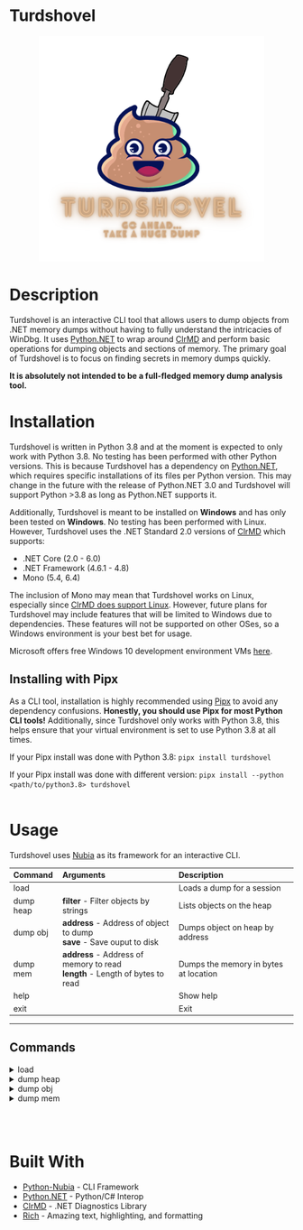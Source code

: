 # Turdshovel


<p align='center'><img src='docs/images/logo.png' alt='logo' height="400"/></p>

# Description

Turdshovel is an interactive CLI tool that allows users to dump objects from .NET memory dumps without having to fully understand the intricacies of WinDbg. It uses [Python.NET](https://github.com/pythonnet/pythonnet) to wrap around [ClrMD](https://github.com/microsoft/clrmd) and perform basic operations for dumping objects and sections of memory. The primary goal of Turdshovel is to focus on finding secrets in memory dumps quickly.

**It is absolutely not intended to be a full-fledged memory dump analysis tool.**

# Installation

Turdshovel is written in Python 3.8 and at the moment is expected to only work with Python 3.8. No testing has been performed with other Python versions. This is because Turdshovel has a dependency on [Python.NET](https://github.com/pythonnet/pythonnet), which requires specific installations of its files per Python version. This may change in the future with the release of Python.NET 3.0 and Turdshovel will support Python >3.8 as long as Python.NET supports it.

Additionally, Turdshovel is meant to be installed on **Windows** and has only been tested on **Windows**. No testing has been performed with Linux. However, Turdshovel uses the .NET Standard 2.0 versions of [ClrMD](https://github.com/microsoft/clrmd) which supports:

- .NET Core (2.0 - 6.0)
- .NET Framework (4.6.1 - 4.8)
- Mono (5.4, 6.4)

The inclusion of Mono may mean that Turdshovel works on Linux, especially since [ClrMD does support Linux](https://github.com/microsoft/clrmd/blob/master/doc/FAQ.md#what-platforms-are-supported). However, future plans for Turdshovel may include features that will be limited to Windows due to dependencies. These features will not be supported on other OSes, so a Windows environment is your best bet for usage.

Microsoft offers free Windows 10 development environment VMs [here](https://developer.microsoft.com/en-us/windows/downloads/virtual-machines/).

## Installing with Pipx

As a CLI tool, installation is highly recommended using [Pipx](https://github.com/pypa/pipx) to avoid any dependency confusions. **Honestly, you should use Pipx for most Python CLI tools!** Additionally, since Turdshovel only works with Python 3.8, this helps ensure that your virtual environment is set to use Python 3.8 at all times.

If your Pipx install was done with Python 3.8:  ```pipx install turdshovel```

If your Pipx install was done with different version: ```pipx install --python <path/to/python3.8> turdshovel```
<br>
<br>
# Usage

Turdshovel uses [Nubia](https://github.com/facebookincubator/python-nubia) as its framework for an interactive CLI.

| Command   | Arguments                                                                       | Description                           |
| :-------- | :------------------------------------------------------------------------------ | :------------------------------------ |
| load      |                                                                                 | Loads a dump for a session            |
| dump heap | **filter** - Filter objects by strings                                          | Lists objects on the heap             |
| dump obj  | **address** - Address of object to dump<br>**save** - Save ouput to disk        | Dumps object on heap by address       |
| dump mem  | **address** - Address of memory to read<br>**length** - Length of bytes to read | Dumps the memory in bytes at location |
| help      |                                                                                 | Show help                             |
| exit      |                                                                                 | Exit                                  |

---
##  Commands

<details>
<summary>load</summary>
The `load` command takes the path to the file dump as an argument.

<p align='center'><img src='docs/images/loadcommand.png' alt='load command' height="700"/></p>


</details>

<details>
<summary>dump heap</summary>

Similar to the dump heap command via [SOS](https://docs.microsoft.com/en-us/dotnet/core/diagnostics/sos-debugging-extension), this command will list the objects on the heap as well as their type. However, the output differs in that Turdshovel does not show objects which are listed as "Free" on the heap. You can optionally pass a list of strings as the filter.

<p align='center'><img src='docs/images/dumpheap.png' alt='dump heap' height="400"/></p>
</details>

<details>
<summary>dump obj</summary>
Similar to the dump obj command via [SOS](https://docs.microsoft.com/en-us/dotnet/core/diagnostics/sos-debugging-extension), this command will dump all of the non-static fields of the object on the heap in JSON representation. You can also pass `save=True` to save the resulting JSON to disk.
<br><br>

**IMPORTANT:** When dumping a complex object, you may noticed fields represented by `Microsoft.Diagnostics.Runtime.Implementation.ClrmdField`. This is because I was trying to avoid recursion and this is a temporary. What it means is that this field has been visited before, and in order to avoid recursion limit errors for self-referencing objects or other other objects that would cause a loop, I just used the `repr` of the object as Python sees it. This is a **temporary solution** and will be addressed in a future release.

<p align='center'><img src='docs/images/dumpobj1.png' alt='dump heap 1' width="1100"/></p>
<p align='center'><img src='docs/images/dumpobj2.png' alt='dump heap 2' width="1100"/></p>

</details>

<details>
<summary>dump mem</summary>
Prints the bytes at the location specified for the amount of bytes specified. This is useful when objects point to locations in memory that are not objects, such as encrypted data, or just seeing what is around any given memory address. The example shows a simple string which you *could* find with the `strings` command but there are better use cases, specifically with pointers!
<br><br>
<p align='center'><img src='docs/images/dumpmem.png' alt='dump meme'/></p>


</details>

<br><br>
# Built With
- [Python-Nubia](https://github.com/facebookincubator/python-nubia) - CLI Framework
- [Python.NET](https://github.com/pythonnet/pythonnet) - Python/C# Interop
- [ClrMD](https://github.com/microsoft/clrmd) - .NET Diagnostics Library
- [Rich](https://github.com/willmcgugan/rich) - Amazing text, highlighting, and formatting